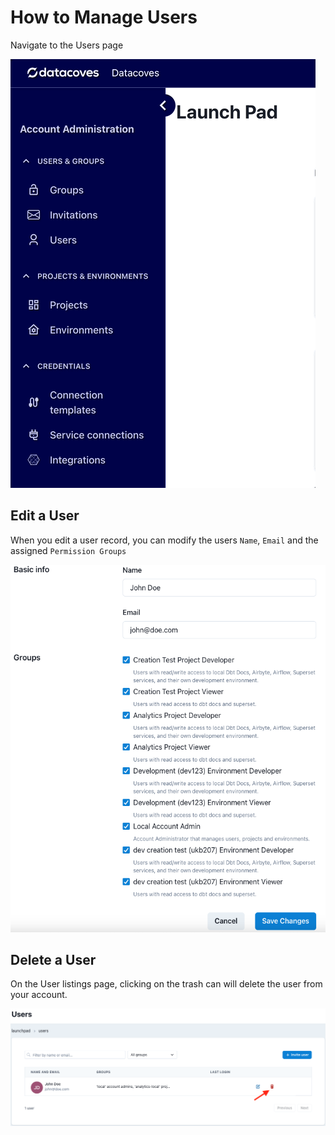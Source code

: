 # How to Manage Users

Navigate to the Users page

![Users Page](./assets/menu_users.gif)

## Edit a User

When you edit a user record, you can modify the users `Name`, `Email` and the assigned `Permission Groups`

![Integration Create or Edit Page](./assets/users_edit_page.png)

## Delete a User

On the User listings page, clicking on the trash can will delete the user from your account.

![Delete User](./assets/delete_user.png)